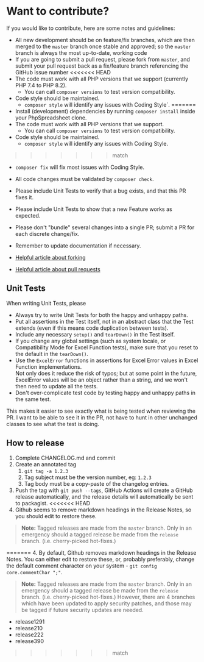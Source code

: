 # Want to contribute?

If you would like to contribute, here are some notes and guidelines:

 - All new development should be on feature/fix branches, which are then merged to the `master` branch once stable and approved; so the `master` branch is always the most up-to-date, working code
 - If you are going to submit a pull request, please fork from `master`, and submit your pull request back as a fix/feature branch referencing the GitHub issue number
<<<<<<< HEAD
 - The code must work with all PHP versions that we support (currently PHP 7.4 to PHP 8.2).
   - You can call `composer versions` to test version compatibility. 
 - Code style should be maintained.
   - `composer style` will identify any issues with Coding Style`.
=======
 - Install (development) dependencies by running `composer install` inside your PhpSpreadsheet clone.
 - The code must work with all PHP versions that we support.
   - You can call `composer versions` to test version compatibility. 
 - Code style should be maintained.
   - `composer style` will identify any issues with Coding Style.
>>>>>>> match
   - `composer fix` will fix most issues with Coding Style.
 - All code changes must be validated by `composer check`.
 - Please include Unit Tests to verify that a bug exists, and that this PR fixes it.
 - Please include Unit Tests to show that a new Feature works as expected.
 - Please don't "bundle" several changes into a single PR; submit a PR for each discrete change/fix.
 - Remember to update documentation if necessary.

 - [Helpful article about forking](https://help.github.com/articles/fork-a-repo/ "Forking a GitHub repository")
 - [Helpful article about pull requests](https://help.github.com/articles/using-pull-requests/ "Pull Requests")

## Unit Tests

When writing Unit Tests, please
 - Always try to write Unit Tests for both the happy and unhappy paths.
 - Put all assertions in the Test itself, not in an abstract class that the Test extends (even if this means code duplication between tests).
 - Include any necessary `setup()` and `tearDown()` in the Test itself.
 - If you change any global settings (such as system locale, or Compatibility Mode for Excel Function tests), make sure that you reset to the default in the `tearDown()`.
 - Use the `ExcelError` functions in assertions for Excel Error values in Excel Function implementations.
   <br />Not only does it reduce the risk of typos; but at some point in the future, ExcelError values will be an object rather than a string, and we won't then need to update all the tests.
 - Don't over-complicate test code by testing happy and unhappy paths in the same test.

This makes it easier to see exactly what is being tested when reviewing the PR. I want to be able to see it in the PR, not have to hunt in other unchanged classes to see what the test is doing.

## How to release

1. Complete CHANGELOG.md and commit
2. Create an annotated tag
    1. `git tag -a 1.2.3`
    2. Tag subject must be the version number, eg: `1.2.3`
    3. Tag body must be a copy-paste of the changelog entries.
3. Push the tag with `git push --tags`, GitHub Actions will create a GitHub release automatically, and the release details will automatically be sent to packagist.
<<<<<<< HEAD
4. Github seems to remove markdown headings in the Release Notes, so you should edit to restore these.

> **Note:** Tagged releases are made from the `master` branch. Only in an emergency should a tagged release be made from the `release` branch. (i.e. cherry-picked hot-fixes.)

=======
4. By default, Github removes markdown headings in the Release Notes. You can either edit to restore these, or, probably preferably, change the default comment character on your system - `git config core.commentChar ";"`.

> **Note:** Tagged releases are made from the `master` branch. Only in an emergency should a tagged release be made from the `release` branch. (i.e. cherry-picked hot-fixes.) However, there are 4 branches which have been updated to apply security patches, and those may be tagged if future security updates are needed.
- release1291
- release210
- release222
- release390
>>>>>>> match
